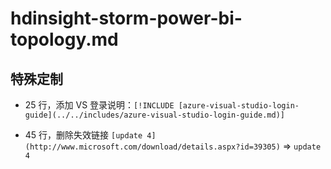 # hdinsight-storm-power-bi-topology.md

## 特殊定制

* 25 行，添加 VS 登录说明：`[!INCLUDE [azure-visual-studio-login-guide](../../includes/azure-visual-studio-login-guide.md)]`

* 45 行，删除失效链接 `[update 4](http://www.microsoft.com/download/details.aspx?id=39305)` => `update 4`